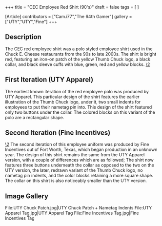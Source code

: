 +++
title = "CEC Employee Red Shirt (90's)"
draft = false
tags = [ ]

[Article]
contributors = ["Cam.i77","The 64th Gamer"]
gallery = ["UTY","UTY","Fine"]
+++
##  Description ## 
The CEC red employee shirt was a polo styled employee shirt used in the Chuck E. Cheese restaurants from the 90s to late 2000s. The shirt is bright red, featuring an iron-on patch of the yellow Thumb Chuck logo, a black collar, and black sleeve cuffs with blue, green, red and yellow blocks.
[\2](\1)

##  First Iteration (UTY Apparel) ## 
The earliest known iteration of the red employee polo was produced by UTY Apparel. This particular design of the shirt features the earlier illustration of the Thumb Chuck logo, under it, two small indents for employees to put their nametag pin into. This design of the shirt featured only two buttons under the collar. The colored blocks on this variant of the polo are a rectangular shape.

##  Second Iteration (Fine Incentives) ## 
[\2](\1)
The second iteration of this employee uniform was produced by Fine Incentives out of Fort Worth, Texas, which began production in an unknown year. The design of this shirt remains the same from the UTY Apparel version, with a couple of differences which are as followed; The shirt now features three buttons underneath the collar as opposed to the two on the UTY version, the later, redrawn variant of the Thumb Chuck logo, no nametag pin indents, and the color blocks retaining a more square shape. The collar on this shirt is also noticeably smaller than the UTY version.


##  Image Gallery ## 
<gallery>
File:UTY Chuck Patch.jpg|UTY Chuck Patch + Nametag Indents
File:UTY Apparel Tag.jpg|UTY Apparel Tag
File:Fine Incentives Tag.jpg|Fine Incentives Tag
</gallery>